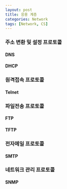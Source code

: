 ```yaml
---
layout: post
title: 응용 계층
categories: Network
tags: [Network, CS]
---
```


### 주소 변환 및 설정 프로토콜
#### DNS


#### DHCP

### 원격접속 프로토콜
#### Telnet

### 파일전송 프로토콜
#### FTP


#### TFTP

### 전자메일 프로토콜
#### SMTP


### 네트워크 관리 프로토콜
#### SNMP